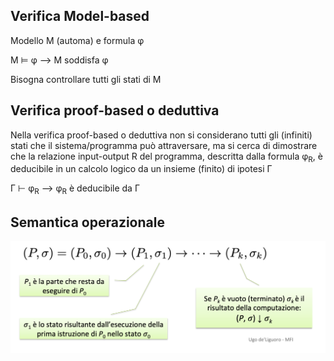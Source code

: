 ## Verifica Model-based

Modello M (automa) e formula φ

M	⊨ φ   --> M soddisfa φ

Bisogna controllare tutti gli stati di M

## Verifica proof-based o deduttiva

Nella verifica proof-based o deduttiva non si considerano tutti
gli	(infiniti) stati che il sistema/programma	può	attraversare,
ma si cerca	di dimostrare che la relazione input-output R del
programma, descritta dalla formula φ<sub>R</sub>, è deducibile in un
calcolo	logico da un insieme (finito) di ipotesi	Γ

Γ ⊢ φ<sub>R</sub> --> φ<sub>R</sub> è	deducibile da Γ

## Semantica operazionale

![semantica_operazionale](assets/markdown-img-paste-2019090219302905.png)

